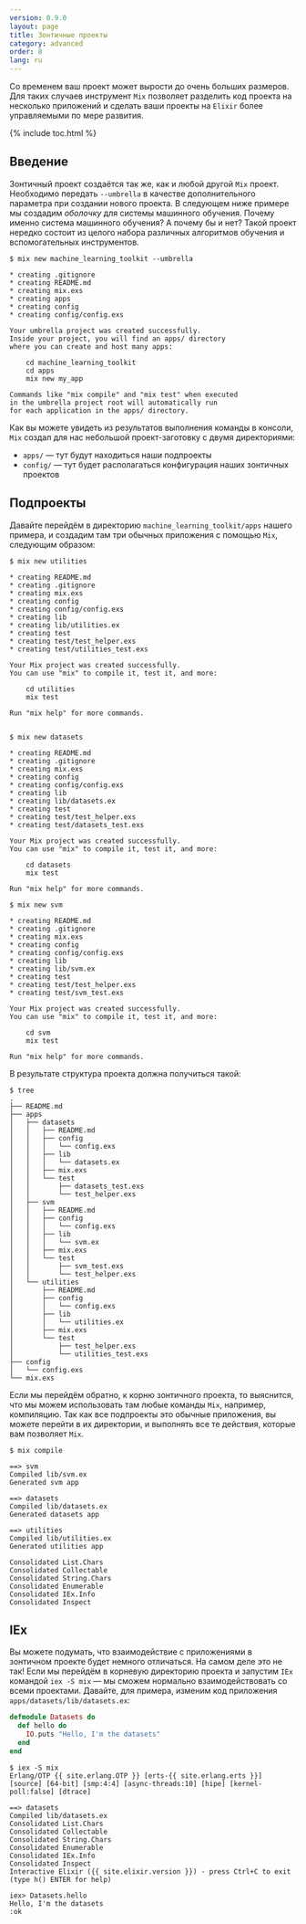 ```yaml
---
version: 0.9.0
layout: page
title: Зонтичные проекты
category: advanced
order: 8
lang: ru
---
```


Со временем ваш проект может вырости до очень больших размеров. Для таких случаев инструмент `Mix` позволяет разделить код проекта на несколько приложений и сделать ваши проекты на `Elixir` более управляемыми по мере развития.

{% include toc.html %}

## Введение

Зонтичный проект создаётся так же, как и любой другой `Mix` проект. Необходимо передать `--umbrella` в качестве дополнительного параметра при создании нового проекта. В следующем ниже примере мы создадим *оболочку* для системы машинного обучения. Почему именно система машинного обучения? А почему бы и нет? Такой проект нередко состоит из целого набора различных алгоритмов обучения и вспомогательных инструментов.

```shell
$ mix new machine_learning_toolkit --umbrella

* creating .gitignore
* creating README.md
* creating mix.exs
* creating apps
* creating config
* creating config/config.exs

Your umbrella project was created successfully.
Inside your project, you will find an apps/ directory
where you can create and host many apps:

    cd machine_learning_toolkit
    cd apps
    mix new my_app

Commands like "mix compile" and "mix test" when executed
in the umbrella project root will automatically run
for each application in the apps/ directory.
```

Как вы можете увидеть из результатов выполнения команды в консоли, `Mix` создал для нас небольшой проект-заготовку с двумя директориями:

  - `apps/` &mdash; тут будут находиться наши подпроекты
  - `config/` &mdash; тут будет располагаться конфигурация наших зонтичных проектов


## Подпроекты

Давайте перейдём в директорию `machine_learning_toolkit/apps` нашего примера, и создадим там три обычных приложения с помощью `Mix`, следующим образом:

```shell
$ mix new utilities

* creating README.md
* creating .gitignore
* creating mix.exs
* creating config
* creating config/config.exs
* creating lib
* creating lib/utilities.ex
* creating test
* creating test/test_helper.exs
* creating test/utilities_test.exs

Your Mix project was created successfully.
You can use "mix" to compile it, test it, and more:

    cd utilities
    mix test

Run "mix help" for more commands.


$ mix new datasets

* creating README.md
* creating .gitignore
* creating mix.exs
* creating config
* creating config/config.exs
* creating lib
* creating lib/datasets.ex
* creating test
* creating test/test_helper.exs
* creating test/datasets_test.exs

Your Mix project was created successfully.
You can use "mix" to compile it, test it, and more:

    cd datasets
    mix test

Run "mix help" for more commands.

$ mix new svm

* creating README.md
* creating .gitignore
* creating mix.exs
* creating config
* creating config/config.exs
* creating lib
* creating lib/svm.ex
* creating test
* creating test/test_helper.exs
* creating test/svm_test.exs

Your Mix project was created successfully.
You can use "mix" to compile it, test it, and more:

    cd svm
    mix test

Run "mix help" for more commands.
```

В результате структура проекта должна получиться такой:

```shell
$ tree
.
├── README.md
├── apps
│   ├── datasets
│   │   ├── README.md
│   │   ├── config
│   │   │   └── config.exs
│   │   ├── lib
│   │   │   └── datasets.ex
│   │   ├── mix.exs
│   │   └── test
│   │       ├── datasets_test.exs
│   │       └── test_helper.exs
│   ├── svm
│   │   ├── README.md
│   │   ├── config
│   │   │   └── config.exs
│   │   ├── lib
│   │   │   └── svm.ex
│   │   ├── mix.exs
│   │   └── test
│   │       ├── svm_test.exs
│   │       └── test_helper.exs
│   └── utilities
│       ├── README.md
│       ├── config
│       │   └── config.exs
│       ├── lib
│       │   └── utilities.ex
│       ├── mix.exs
│       └── test
│           ├── test_helper.exs
│           └── utilities_test.exs
├── config
│   └── config.exs
└── mix.exs
```

Если мы перейдём обратно, к корню зонтичного проекта, то выяснится, что мы можем использовать там любые команды `Mix`, например, компиляцию. Так как все подпроекты это обычные приложения, вы можете перейти в их директории, и выполнять все те действия, которые вам позволяет `Mix`.

```
$ mix compile

==> svm
Compiled lib/svm.ex
Generated svm app

==> datasets
Compiled lib/datasets.ex
Generated datasets app

==> utilities
Compiled lib/utilities.ex
Generated utilities app

Consolidated List.Chars
Consolidated Collectable
Consolidated String.Chars
Consolidated Enumerable
Consolidated IEx.Info
Consolidated Inspect
```

## IEx

Вы можете подумать, что взаимодействие с приложениями в зонтичном проекте будет немного отличаться. На самом деле это не так! Если мы перейдём в корневую директорию проекта и запустим `IEx` командой `iex -S mix` &mdash; мы сможем нормально взаимодействовать со всеми проектами. Давайте, для примера, изменим код приложения `apps/datasets/lib/datasets.ex`:

```elixir
defmodule Datasets do
  def hello do
    IO.puts "Hello, I'm the datasets"
  end
end
```

```shell
$ iex -S mix
Erlang/OTP {{ site.erlang.OTP }} [erts-{{ site.erlang.erts }}] [source] [64-bit] [smp:4:4] [async-threads:10] [hipe] [kernel-poll:false] [dtrace]

==> datasets
Compiled lib/datasets.ex
Consolidated List.Chars
Consolidated Collectable
Consolidated String.Chars
Consolidated Enumerable
Consolidated IEx.Info
Consolidated Inspect
Interactive Elixir ({{ site.elixir.version }}) - press Ctrl+C to exit (type h() ENTER for help)

iex> Datasets.hello
Hello, I'm the datasets
:ok
```
